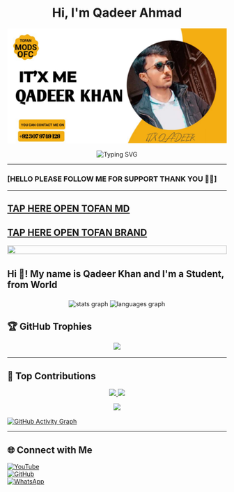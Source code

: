 <h1 align="center">Hi, I'm Qadeer Ahmad</h1>

<p align="center">
  <img src="https://raw.githubusercontent.com/Qadeer-bhai/Qadeer-bhai/main/banner.png" alt="TOFAN-MD Banner" />
</p>

<p align="center">
  <img src="https://readme-typing-svg.demolab.com?font=Fira+Code&duration=3000&pause=1000&center=true&vCenter=true&width=435&lines=Full-Stack+Developer;Open+Source+Contributor;Creative+Designer;Tech+Enthusiast" alt="Typing SVG" />
</p>

---

### [HELLO PLEASE FOLLOW ME FOR SUPPORT THANK YOU 🙏🤞]

---
[TAP HERE OPEN TOFAN MD](https://github.com/Qadeer-bhai/TOFAN-MD)
---
[TAP HERE OPEN TOFAN BRAND](https://github.com/Qadeer-bhai/TOFAN-BRAND)
---
<img src="https://i.imgur.com/dBaSKWF.gif" height="20" width="100%">


<h2 align="left">Hi 👋! My name is Qadeer Khan and I'm a Student, from World</h2>

###

<div align="center">
  <img src="https://github-readme-stats.vercel.app/api?username=Qadeer-bhai&hide_title=false&hide_rank=false&show_icons=true&include_all_commits=true&count_private=true&disable_animations=false&theme=dracula&locale=en&hide_border=false" height="150" alt="stats graph"  />
  <img src="https://github-readme-stats.vercel.app/api/top-langs?username=Qadeer-bhai&locale=en&hide_title=false&layout=compact&card_width=320&langs_count=5&theme=dracula&hide_border=false" height="150" alt="languages graph"  />
</div>

## 🏆 GitHub Trophies  
<p align="center">
  <img src="https://github-profile-trophy.vercel.app/?username=Qadeer-bhai&theme=radical">
</p>

---

## 🚀 Top Contributions  

<p align="center">
  <a href="https://github.com/Qadeer-bhai">
    <img src="https://github-profile-summary-cards.vercel.app/api/cards/repos-per-language?username=Qadeer-bhai&theme=radical">
  </a>
  <a href="https://github.com/Qadeer-bhai">
    <img src="https://github-profile-summary-cards.vercel.app/api/cards/most-commit-language?username=Qadeer-bhai&theme=radical">
  </a>
</p>

<p align="center">
  <a href="https://github.com/Qadeer-bhai">
    <img src="https://github-profile-summary-cards.vercel.app/api/cards/profile-details?username=Qadeer-bhai&theme=radical">
  </a>
</p>


[![GitHub Activity Graph](https://github-readme-activity-graph.vercel.app/graph?username=Qadeer-bhai&bg_color=000000&color=9e4c98&line=9e4c98&point=403d3d&area=true&hide_border=true)](https://github.com/ashutosh00710/github-readme-activity-graph)  

---

## 🌐 Connect with Me  
[![YouTube](https://img.shields.io/badge/YouTube-red?style=flat-square&logo=youtube)](https://www.youtube.com/@tofanmods7)  
[![GitHub](https://img.shields.io/badge/GitHub-black?style=flat-square&logo=github&logoColor=white)](https://github.com/Qadeer-bhai)  
[![WhatsApp](https://img.shields.io/badge/WhatsApp-25D366?style=flat-square&logo=whatsapp&logoColor=white)](https://wa.me/923079749129)  
